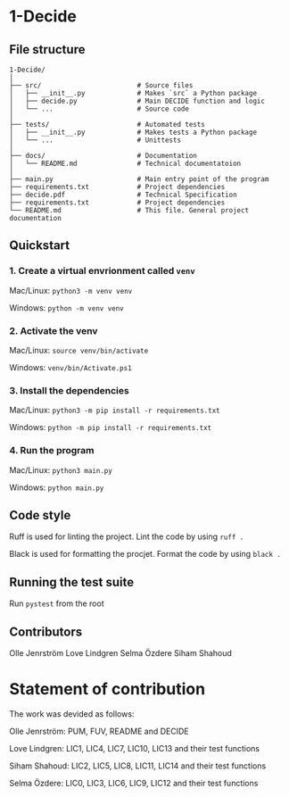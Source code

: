 # 1-Decide

## File structure

```
1-Decide/
│
├── src/                        # Source files
│   ├── __init__.py             # Makes `src` a Python package
│   ├── decide.py               # Main DECIDE function and logic
│   └── ...                     # Source code
│
├── tests/                      # Automated tests
│   ├── __init__.py             # Makes tests a Python package
│   └── ...                     # Unittests
│
├── docs/                       # Documentation
│   └── README.md               # Technical documentatoion
│
├── main.py                 	# Main entry point of the program
├── requirements.txt            # Project dependencies
├── decide.pdf                  # Technical Specification
├── requirements.txt            # Project dependencies
└── README.md                   # This file. General project documentation
```

## Quickstart

### 1. Create a virtual envrionment called `venv`

Mac/Linux: `python3 -m venv venv`

Windows: `python -m venv venv`

### 2. Activate the venv

Mac/Linux: `source venv/bin/activate`

Windows: `venv/bin/Activate.ps1`

### 3. Install the dependencies

Mac/Linux: `python3 -m pip install -r requirements.txt`

Windows: `python -m pip install -r requirements.txt`

### 4. Run the program

Mac/Linux: `python3 main.py`

Windows: `python main.py`

## Code style

Ruff is used for linting the project. Lint the code by using `ruff .`

Black is used for formatting the procjet. Format the code by using `black .`

## Running the test suite

Run `pystest` from the root

## Contributors

Olle Jenrström
Love Lindgren
Selma Özdere
Siham Shahoud

# Statement of contribution

The work was devided as follows:

Olle Jenrström: PUM, FUV, README and DECIDE

Love Lindgren: LIC1, LIC4, LIC7, LIC10, LIC13 and their test functions

Siham Shahoud: LIC2, LIC5, LIC8, LIC11, LIC14 and their test functions

Selma Özdere: LIC0, LIC3, LIC6, LIC9, LIC12 and their test functions
